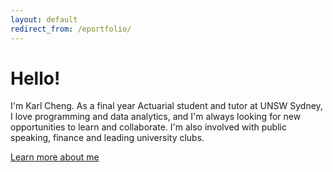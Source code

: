 ```yaml
---
layout: default
redirect_from: /eportfolio/
---
```


<div class="jumbotron">
  <h1>Hello!</h1>
  <p class="lead">
    I'm Karl Cheng. As a final year Actuarial student and tutor at UNSW Sydney, I love programming and data analytics,
    and I'm always looking for new opportunities to learn and collaborate.
    I'm also involved with public speaking, finance and leading university clubs.
  </p>
  <p><a class="btn btn-lg btn-success" href="{{ site.baseurl }}/about.html" role="button">Learn more about me</a></p>
</div>
